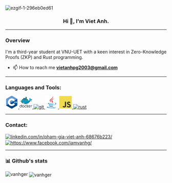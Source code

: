 ![ezgif-1-296eb0ed61](https://user-images.githubusercontent.com/71112028/220695963-6071d0fe-0218-42b8-b868-8c88d8c4f2e5.gif)


<h3 align="center">Hi 👋, I'm Viet Anh.</h3>

----

### Overview
I'm a third-year student at VNU-UET with a keen interest in Zero-Knowledge Proofs (ZKP) and Rust programming.
- 📫 How to reach me **vietanhpg2003@gmail.com**
----

### Languages and Tools:

<p align="left"> 
  <a href="https://www.w3schools.com/cpp/" target="_blank" rel="noreferrer"> 
    <img src="https://raw.githubusercontent.com/devicons/devicon/master/icons/cplusplus/cplusplus-original.svg" alt="cplusplus" width="40" height="40"/> 
  </a> 
  <a href="https://www.docker.com/" target="_blank" rel="noreferrer"> 
    <img src="https://raw.githubusercontent.com/devicons/devicon/master/icons/docker/docker-original-wordmark.svg" alt="docker" width="40" height="40"/> 
  </a> 
  <a href="https://git-scm.com/" target="_blank" rel="noreferrer"> 
    <img src="https://www.vectorlogo.zone/logos/git-scm/git-scm-icon.svg" alt="git" width="40" height="40"/> 
  </a> 
  <a href="https://www.java.com" target="_blank" rel="noreferrer"> 
    <img src="https://raw.githubusercontent.com/devicons/devicon/master/icons/java/java-original.svg" alt="java" width="40" height="40"/> 
  </a> 
  <a href="https://developer.mozilla.org/en-US/docs/Web/JavaScript" target="_blank" rel="noreferrer"> 
    <img src="https://raw.githubusercontent.com/devicons/devicon/master/icons/javascript/javascript-original.svg" alt="javascript" width="40" height="40"/> 
  </a> 
  <a href="https://www.rust-lang.org" target="_blank" rel="noreferrer"> 
    <img src="https://cdn.jsdelivr.net/gh/devicons/devicon@latest/icons/rust/rust-original.svg" alt="rust" width="40" height="40"/> 
    
          
          
  </a> 
</p>

----

### Contact:

<p align="left">
<a href="https://linkedin.com/in/pham-gia-viet-anh-68676b223/" target="blank"><img align="center" src="https://raw.githubusercontent.com/rahuldkjain/github-profile-readme-generator/master/src/images/icons/Social/linked-in-alt.svg" alt="linkedin.com/in/pham-gia-viet-anh-68676b223/" height="30" width="40" /></a>
<a href="https://fb.com/https://www.facebook.com/iamvanhg/" target="blank"><img align="center" src="https://raw.githubusercontent.com/rahuldkjain/github-profile-readme-generator/master/src/images/icons/Social/facebook.svg" alt="https://www.facebook.com/iamvanhg/" height="30" width="40" /></a>
</p>

----

### 📊 Github's stats

<p><img align="left" src="https://github-readme-stats.vercel.app/api/top-langs?username=vanhger&show_icons=true&locale=en&layout=compact" alt="vanhger" /></p>
<p>&nbsp;<img align="center" src="https://github-readme-stats.vercel.app/api?username=vanhger&show_icons=true&locale=en" alt="vanhger" /></p>
